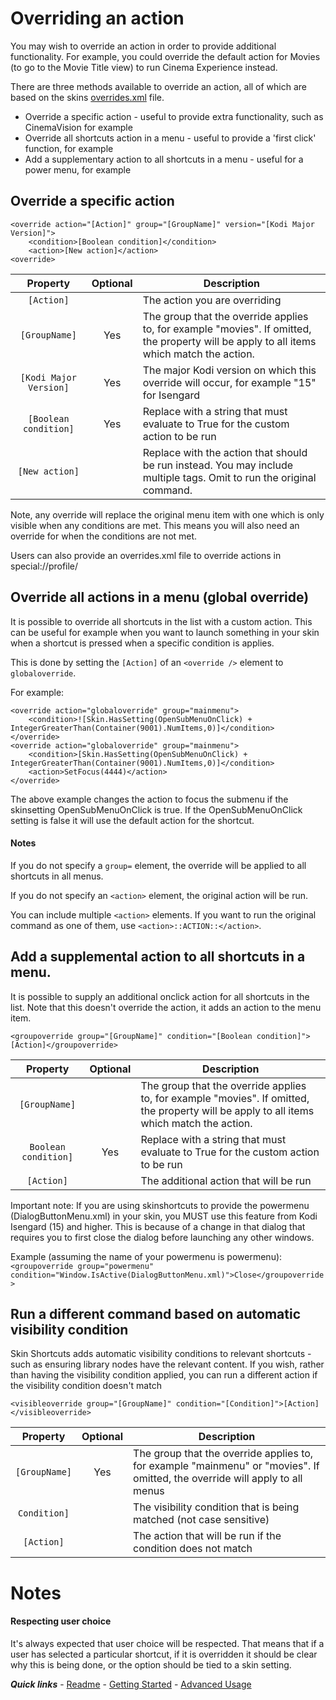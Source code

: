 # Overriding an action

You may wish to override an action in order to provide additional functionality. For example, you could override the default action for Movies (to go to the Movie Title view) to run Cinema Experience instead.

There are three methods available to override an action, all of which are based on the skins [overrides.xml](./overrides.md) file.

* Override a specific action - useful to provide extra functionality, such as CinemaVision for example
* Override all shortcuts action in a menu - useful to provide a 'first click' function, for example
* Add a supplementary action to all shortcuts in a menu - useful for a power menu, for example

## Override a specific action

```
<override action="[Action]" group="[GroupName]" version="[Kodi Major Version]">
	<condition>[Boolean condition]</condition>
	<action>[New action]</action>
<override>
```
	
| Property | Optional | Description |
| :------: | :------: | ----------- |
| `[Action]` | | The action you are overriding |
| `[GroupName]` | Yes | The group that the override applies to, for example "movies". If omitted, the property will be apply to all items which match the action. |
| `[Kodi Major Version]` | Yes | The major Kodi version on which this override will occur, for example "15" for Isengard |
| `[Boolean condition]` | Yes | Replace with a string that must evaluate to True for the custom action to be run
| `[New action]` | | Replace with the action that should be run instead. You may include multiple <action> tags. Omit to run the original command. |

Note, any override will replace the original menu item with one which is only visible when any conditions are met. This means you will also need an override for when the conditions are not met.

Users can also provide an overrides.xml file to override actions in special://profile/

## Override all actions in a menu (global override)

It is possible to override all shortcuts in the list with a custom action. This can be useful for example when you want to launch something in your skin when a shortcut is pressed when a specific condition is applies.

This is done by setting the `[Action]` of an `<override />` element to `globaloverride`.

For example:

```
<override action="globaloverride" group="mainmenu">
	<condition>![Skin.HasSetting(OpenSubMenuOnClick) + IntegerGreaterThan(Container(9001).NumItems,0)]</condition>
</override>
<override action="globaloverride" group="mainmenu">
	<condition>[Skin.HasSetting(OpenSubMenuOnClick) + IntegerGreaterThan(Container(9001).NumItems,0)]</condition>
	<action>SetFocus(4444)</action>
</override>
```

The above example changes the action to focus the submenu if the skinsetting OpenSubMenuOnClick is true.
If the OpenSubMenuOnClick setting is false it will use the default action for the shortcut.

#### Notes

If you do not specify a `group=` element, the override will be applied to all shortcuts in all menus.

If you do not specify an `<action>` element, the original action will be run.

You can include multiple `<action>` elements. If you want to run the original command as one of them, use `<action>::ACTION::</action>`.

## Add a supplemental action to all shortcuts in a menu.

It is possible to supply an additional onclick action for all shortcuts in the list.
Note that this doesn't override the action, it adds an action to the menu item.

`<groupoverride group="[GroupName]" condition="[Boolean condition]">[Action]</groupoverride>`

| Property | Optional | Description |
| :------: | :------: | ----------- |
| `[GroupName]` | | The group that the override applies to, for example "movies". If omitted, the property will be apply to all items which match the action. |
| `Boolean condition]` | Yes | Replace with a string that must evaluate to True for the custom action to be run |
| `[Action]` | | The additional action that will be run |

Important note: If you are using skinshortcuts to provide the powermenu (DialogButtonMenu.xml) in your skin, you MUST use this feature from Kodi Isengard (15) and higher. This is because of a change in that dialog that requires you to first close the dialog before launching any other windows.

Example (assuming the name of your powermenu is powermenu):
`<groupoverride group="powermenu" condition="Window.IsActive(DialogButtonMenu.xml)">Close</groupoverride>`

## Run a different command based on automatic visibility condition

Skin Shortcuts adds automatic visibility conditions to relevant shortcuts - such as ensuring library nodes have the relevant content. If you wish, rather than having the visibility condition applied, you can run a different action if the visibility condition doesn't match

`<visibleoverride group="[GroupName]" condition="[Condition]">[Action]</visibleoverride>`

| Property | Optional | Description |
| :------: | :------: | ----------- |
| `[GroupName]` | Yes | The group that the override applies to, for example "mainmenu" or "movies". If omitted, the override will apply to all menus |
| `Condition]` | | The visibility condition that is being matched (not case sensitive) |
| `[Action]` | | The action that will be run if the condition does not match |

# Notes

#### Respecting user choice

It's always expected that user choice will be respected. That means that if a user has selected a particular shortcut, if it is overridden it should be clear why this is being done, or the option should be tied to a skin setting.

***Quick links*** - [Readme](../../../README.md) - [Getting Started](../started/Getting%20Started.md) - [Advanced Usage](./Advanced%20Usage.md)